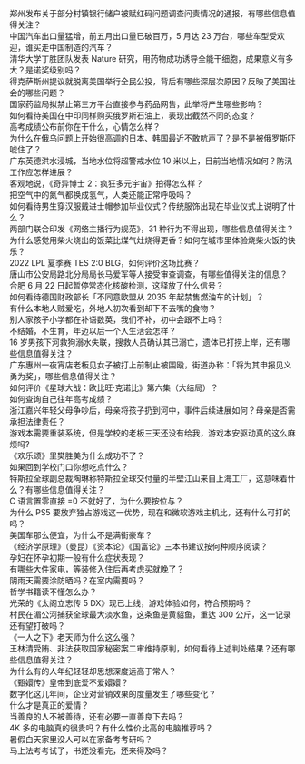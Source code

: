 郑州发布关于部分村镇银行储户被赋红码问题调查问责情况的通报，有哪些信息值得关注？  
中国汽车出口量猛增，前五月出口量已破百万，5 月达 23 万台，哪些车型受欢迎，谁买走中国制造的汽车？  
清华大学丁胜团队发表 Nature 研究，用药物成功诱导全能干细胞，成果意义有多大？是诺奖级别吗？  
得克萨斯州提议就脱离美国举行全民公投，背后有哪些深层次原因？反映了美国社会的哪些问题？  
国家药监局拟禁止第三方平台直接参与药品网售，此举将产生哪些影响？  
如何看待美国在中印同样购买俄罗斯石油上，表现出截然不同的态度？  
高考成绩公布前你在干什么，心情怎么样？  
为什么在俄乌问题上开始很高调的日本、韩国最近不敢吭声了？是不是被俄罗斯吓唬住了？  
广东英德洪水浸城，当地水位将超警戒水位 10 米以上，目前当地情况如何？防汛工作应怎样进展？  
客观地说，《奇异博士 2：疯狂多元宇宙》拍得怎么样？  
把空气中的氮气都换成氢气，人类还能正常呼吸吗？  
如何看待男生穿汉服戴进士帽参加毕业仪式？传统服饰出现在毕业仪式上说明了什么？  
两部门联合印发《网络主播行为规范》，31 种行为不得出现，哪些信息值得关注？  
为什么感觉用柴火烧出的饭菜比煤气灶烧得更香？如何在城市里体验烧柴火饭的快乐？  
2022 LPL 夏季赛 TES 2:0 BLG，如何评价这场比赛？  
唐山市公安局路北分局局长马爱军等人接受审查调查，有哪些值得关注的信息？  
合肥 6 月 22 日起暂停常态化核酸检测，这释放了什么信号？  
如何看待德国财政部长「不同意欧盟从 2035 年起禁售燃油车的计划」？  
有什么本地人贼爱吃，外地人初次看到却下不去嘴的食物？  
别人家孩子小学都在补语数英，我们不补，初中会跟不上吗？  
不结婚，不生育，年迈以后一个人生活会怎样？  
16 岁男孩下河救狗溺水失联，搜救人员确认其已溺亡，遗体已打捞上岸，还有哪些信息值得关注？  
广东惠州一夜宵店老板见女子被打上前制止被围殴，街道办称：「将为其申报见义勇为奖」，哪些信息值得关注？  
如何评价《星球大战：欧比旺·克诺比》第六集（大结局）？  
如何查询自己往年高考成绩？  
浙江嘉兴年轻父母争吵后，母亲将孩子扔到河中，事件后续进展如何？母亲是否需承担法律责任？  
游戏本需要重装系统，但是学校的老板三天还没有给我，游戏本安驱动真的这么麻烦吗?  
《欢乐颂》里樊胜美为什么成功不了？  
如果回到学校门口你想吃点什么？  
特斯拉全球副总裁陶琳称特斯拉全球交付量的半壁江山来自上海工厂，这意味着什么？有哪些信息值得关注？  
C 语言置零直接 =0 不就好了，为什么要按位与？  
为什么 PS5 要放弃独占游戏这一优势，现在和微软游戏主机比，还有什么可打的吗？  
美国车那么便宜，为什么不是满街豪车？  
《经济学原理》（曼昆）《资本论》《国富论》三本书建议按何种顺序阅读？  
孕妇在怀孕初期一般有什么症状表现？  
有哪些大件家电，等装修入住后再考虑买就晚了？  
阴雨天需要涂防晒吗？在室内需要吗？  
哲学书籍读不懂怎么办？  
光荣的《太阁立志传 5 DX》现已上线，游戏体验如何，符合预期吗？  
村民在湄公河捕获全球最大淡水鱼，这条鱼是黄貂鱼，重达 300 公斤，这一记录还有望打破吗？  
《一人之下》老天师为什么这么强？  
王林清受贿、非法获取国家秘密案二审维持原判，如何看待上述判处结果？还有哪些信息值得关注？  
为什么有的人年纪轻轻却思想深度远高于常人？  
《甄嬛传》皇帝到底爱不爱嬛嬛？  
数字化这几年间，企业对营销效果的度量发生了哪些变化？  
什么才是真正的爱情？  
当善良的人不被善待，还有必要一直善良下去吗？  
4K 多的电脑真的很贵吗？有什么性价比高的电脑推荐吗？  
暑假白天家里没人可以在家备考考研吗？  
马上法考考试了，书还没看完，还来得及吗？  
